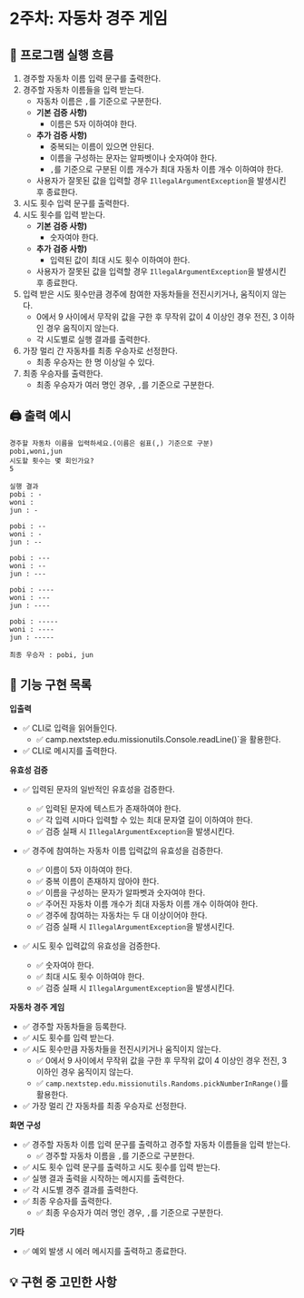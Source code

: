 
# 2주차: 자동차 경주 게임

## 🔄 프로그램 실행 흐름
1. 경주할 자동차 이름 입력 문구를 출력한다.
2. 경주할 자동차 이름들을 입력 받는다.
    - 자동차 이름은 `,`를 기준으로 구분한다.
    - **기본 검증 사항)**
        - 이름은 5자 이하여야 한다.
    - **추가 검증 사항)**
        - 중복되는 이름이 있으면 안된다.
        - 이름을 구성하는 문자는 알파벳이나 숫자여야 한다.
        - `,`를 기준으로 구분된 이름 개수가 최대 자동차 이름 개수 이하여야 한다.
    - 사용자가 잘못된 값을 입력할 경우 `IllegalArgumentException`을 발생시킨 후 종료한다.
3. 시도 횟수 입력 문구를 출력한다.
4. 시도 횟수를 입력 받는다.
    - **기본 검증 사항)**
        - 숫자여야 한다.
    - **추가 검증 사항)**
        - 입력된 값이 최대 시도 횟수 이하여야 한다.
    - 사용자가 잘못된 값을 입력할 경우 `IllegalArgumentException`을 발생시킨 후 종료한다.
5. 입력 받은 시도 횟수만큼 경주에 참여한 자동차들을 전진시키거나, 움직이지 않는다.
    - 0에서 9 사이에서 무작위 값을 구한 후 무작위 값이 4 이상인 경우 전진, 3 이하인 경우 움직이지 않는다.
    - 각 시도별로 실행 결과를 출력한다.
6. 가장 멀리 간 자동차를 최종 우승자로 선정한다.
    - 최종 우승자는 한 명 이상일 수 있다.
7. 최종 우승자를 출력한다.
    - 최종 우승자가 여러 명인 경우, `,`를 기준으로 구분한다.
## 🖨️ 출력 예시

```
경주할 자동차 이름을 입력하세요.(이름은 쉼표(,) 기준으로 구분)
pobi,woni,jun
시도할 횟수는 몇 회인가요?
5

실행 결과
pobi : -
woni : 
jun : -

pobi : --
woni : -
jun : --

pobi : ---
woni : --
jun : ---

pobi : ----
woni : ---
jun : ----

pobi : -----
woni : ----
jun : -----

최종 우승자 : pobi, jun
```


## 📝 기능 구현 목록

**입출력**

- ✅ CLI로 입력을 읽어들인다.
    - ✅ camp.nextstep.edu.missionutils.Console.readLine()`을 활용한다.
- ✅ CLI로 메시지를 출력한다.

**유효성 검증**

- ✅ 입력된 문자의 일반적인 유효성을 검증한다.
  - ✅ 입력된 문자에 텍스트가 존재하여야 한다.
  - ✅ 각 입력 시마다 입력할 수 있는 최대 문자열 길이 이하여야 한다.
  - ✅ 검증 실패 시 `IllegalArgumentException`을 발생시킨다.

- ✅ 경주에 참여하는 자동차 이름 입력값의 유효성을 검증한다.
    - ✅ 이름이 5자 이하여야 한다.
    - ✅ 중복 이름이 존재하지 않아야 한다.
    - ✅ 이름을 구성하는 문자가 알파벳과 숫자여야 한다.
    - ✅ 주어진 자동차 이름 개수가 최대 자동차 이름 개수 이하여야 한다.
    - ✅ 경주에 참여하는 자동차는 두 대 이상이어야 한다.
  - ✅ 검증 실패 시 `IllegalArgumentException`을 발생시킨다.

- ✅ 시도 횟수 입력값의 유효성을 검증한다.
    - ✅ 숫자여야 한다.
  - ✅ 최대 시도 횟수 이하여야 한다.
  - ✅ 검증 실패 시 `IllegalArgumentException`을 발생시킨다.

**자동차 경주 게임**

- ✅ 경주할 자동차들을 등록한다.
- ✅ 시도 횟수를 입력 받는다.
- ✅ 시도 횟수만큼 자동차들을 전진시키거나 움직이지 않는다.
  - ✅ 0에서 9 사이에서 무작위 값을 구한 후 무작위 값이 4 이상인 경우 전진, 3 이하인 경우 움직이지 않는다.
  - ✅ `camp.nextstep.edu.missionutils.Randoms.pickNumberInRange()`를 활용한다.
- ✅ 가장 멀리 간 자동차를 최종 우승자로 선정한다.

**화면 구성**

- ✅ 경주할 자동차 이름 입력 문구를 출력하고 경주할 자동차 이름들을 입력 받는다.
  - ✅ 경주할 자동차 이름을 `,`를 기준으로 구분한다.
- ✅ 시도 횟수 입력 문구를 출력하고 시도 횟수를 입력 받는다.
- ✅ 실행 결과 출력을 시작하는 메시지를 출력한다.
- ✅ 각 시도별 경주 결과를 출력한다.
- ✅ 최종 우승자를 출력한다.
  - ✅ 최종 우승자가 여러 명인 경우, `,`를 기준으로 구분한다.

**기타**

- ✅ 예외 발생 시 에러 메시지를 출력하고 종료한다.

## 💡 구현 중 고민한 사항
